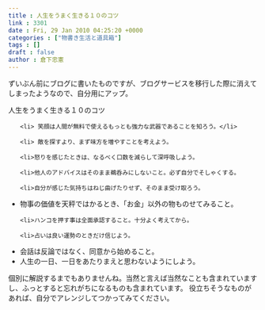 ```yaml
---
title : 人生をうまく生きる１０のコツ
link : 3301
date : Fri, 29 Jan 2010 04:25:20 +0000
categories : ["物書き生活と道具箱"]
tags : []
draft : false
author : 倉下忠憲
---
```


ずいぶん前にブログに書いたものですが、ブログサービスを移行した際に消えてしまったようなので、自分用にアップ。

 人生をうまく生きる１０のコツ
<ul>
 
	<li> 笑顔は人間が無料で使えるもっとも強力な武器であることを知ろう。</li>

	<li> 敵を探すより、まず味方を増やすことを考えよう。
 </li>

	<li>怒りを感じたときは、なるべく口数を減らして深呼吸しよう。
</li>

	<li>他人のアドバイスはそのまま鵜呑みにしないこと。必ず自分でそしゃくする。
</li>

	<li>自分が感じた気持ちはねじ曲げたりせず、そのまま受け取ろう。
</li>
	<li>
物事の価値を天秤ではかるとき、「お金」以外の物ものせてみること。</li>


	<li>ハンコを押す事は全面承認すること。十分よく考えてから。
</li>

	<li>占いは良い運勢のときだけ信じよう。
</li>
	<li>
会話は反論ではなく、同意から始めること。
</li>
	<li>
人生の一日、一日をあたりまえと思わないようにしよう。

</li>
</ul>

個別に解説するまでもありませんね。当然と言えば当然なことも含まれていますし、ふっとすると忘れがちになるものも含まれています。
役立ちそうなものがあれば、自分でアレンジしてつかってみてください。
